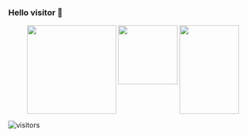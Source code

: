 ### Hello visitor 👋



<div align="center" width=100% height="200em">
  <img align="top" width="180em" src="https://github-readme-stats.vercel.app/api/wakatime?username=MariuszUrban" />  
  <img align="top" width="120em"  src="https://github-readme-stats.vercel.app/api/top-langs/?username=MariuszUrban&layout=compact)](https://github.com/MariuszUrban/github-readme-stats" />  
  <img align="top" width="120em"  height="180em" src="https://github-readme-stats.vercel.app/api?username=MariuszUrban&show_icons=true&hide_border=true&&count_private=true&include_all_commits=true" />
</div>





![visitors](https://visitor-badge.glitch.me/badge?page_id=page.id)

